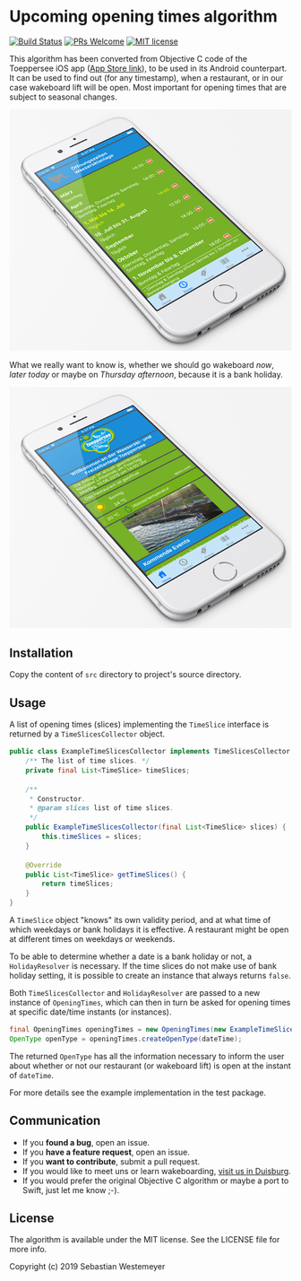 # Upcoming opening times algorithm
[![Build Status](https://travis-ci.org/swesteme/opening-times-algorithm-java.svg?branch=master)](https://travis-ci.org/swesteme/opening-times-algorithm-java)
[![PRs Welcome](https://img.shields.io/badge/PRs-welcome-brightgreen.svg?style=flat-square)](http://makeapullrequest.com)
[![MIT license](https://img.shields.io/badge/License-MIT-blue.svg)](https://lbesson.mit-license.org/)

This algorithm has been converted from Objective C code of the Toeppersee iOS app ([App Store link](https://itunes.apple.com/de/app/toeppersee/id793480458?mt=8)), to be used in its Android counterpart. It can be used to find out (for any timestamp), when a restaurant,  or in our case wakeboard lift will be open. Most important for opening times that are subject to seasonal changes.

![Season](https://github.com/swesteme/opening-times-algorithm-java/raw/master/Documentation/season.png)

What we really want to know is, whether we should go wakeboard _now_, _later today_ or maybe on _Thursday afternoon_, because it is a bank holiday.

![Season](https://github.com/swesteme/opening-times-algorithm-java/raw/master/Documentation/home.png)

## Installation
Copy the content of `src` directory to project's source directory.

## Usage
A list of opening times (slices) implementing the `TimeSlice` interface is returned by a `TimeSlicesCollector` object.

```java
public class ExampleTimeSlicesCollector implements TimeSlicesCollector {
	/** The list of time slices. */
	private final List<TimeSlice> timeSlices;

	/**
	 * Constructor.
	 * @param slices list of time slices.
	 */
	public ExampleTimeSlicesCollector(final List<TimeSlice> slices) {
		this.timeSlices = slices;
	}

	@Override
	public List<TimeSlice> getTimeSlices() {
		return timeSlices;
	}
}
```

A `TimeSlice` object "knows" its own validity period, and at what time of which weekdays or bank holidays it is effective. A restaurant might be open at different times on weekdays or weekends.

To be able to determine whether a date is a bank holiday or not, a `HolidayResolver` is necessary. If the time slices do not make use of bank holiday setting, it is possible to create an instance that always returns `false`.

Both `TimeSlicesCollector` and `HolidayResolver` are passed to a new instance of `OpeningTimes`, which can then in turn be asked for opening times at specific date/time instants (or instances).

```java
final OpeningTimes openingTimes = new OpeningTimes(new ExampleTimeSlicesCollector(list), holidays);
OpenType openType = openingTimes.createOpenType(dateTime);
```
The returned `OpenType` has all the information necessary to inform the user about whether or not our restaurant (or wakeboard lift) is open at the instant of `dateTime`.

For more details see the example implementation in the test package.

## Communication
- If you **found a bug**, open an issue.
- If you **have a feature request**, open an issue.
- If you **want to contribute**, submit a pull request.
- If you would like to meet uns or learn wakeboarding, [visit us in Duisburg](https://www.toeppersee.de).
- If you would prefer the original Objective C algorithm or maybe a port to Swift, just let me know ;-).

## License
The algorithm is available under the MIT license. See the LICENSE file for more info.

Copyright (c) 2019 Sebastian Westemeyer